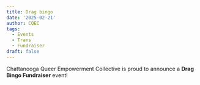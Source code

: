 ```yaml
---
title: Drag bingo
date: '2025-02-21'
author: CQEC
tags:
  - Events
  - Trans
  - Fundraiser
draft: false
---
```


Chattanooga Queer Empowerment Collective is proud to announce a **Drag Bingo Fundraiser** event!
